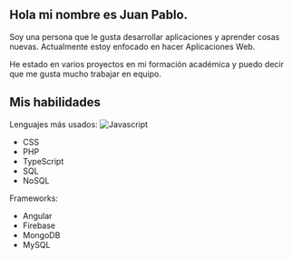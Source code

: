 ## Hola mi nombre es Juan Pablo.

Soy una persona que le gusta desarrollar aplicaciones y aprender cosas nuevas. Actualmente estoy enfocado en hacer Aplicaciones Web.

He estado en varios proyectos en mi formación académica y puedo decir que me gusta mucho trabajar en equipo.

## Mis habilidades
Lenguajes más usados:
![Javascript](https://img.shields.io/badge/javascript-blue?logo=javascript)
- CSS
- PHP
- TypeScript
- SQL
- NoSQL

Frameworks:
- Angular
- Firebase
- MongoDB
- MySQL
